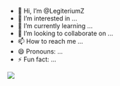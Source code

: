 - 👋 Hi, I’m @LegiteriumZ
- 👀 I’m interested in ...
- 🌱 I’m currently learning ...
- 💞️ I’m looking to collaborate on ...
- 📫 How to reach me ...
- 😄 Pronouns: ...
- ⚡ Fun fact: ...

<!---
LegiteriumZ/LegiteriumZ is a ✨ special ✨ repository because its `README.md` (this file) appears on your GitHub profile.
You can click the Preview link to take a look at your changes.
--->
 <div>
  <img src="https://github-readme-stats.vercel.app/api?username=LegiteriumZ&show_icons=true&count_private=true&hide_border=false"/>
 </div>
